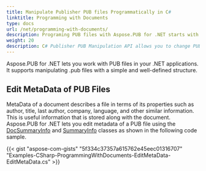 ```yaml
---
title: Manipulate Publisher PUB files Programmatically in C#
linktitle: Programming with Documents
type: docs
url: /net/programming-with-documents/
description: Programing PUB files with Aspose.PUB for .NET starts with editing the file Metadata that describes its properties like author, tile, company, language, etc.
weight: 20
description: C# Publisher PUB Manipulation API allows you to change PUB files. For example, with the following sample code, you can edit meta data of PUB files programmatically.
---
```


Aspose.PUB for .NET lets you work with PUB files in your .NET applications. It supports manipulating .pub files with a simple and well-defined structure. 
## **Edit MetaData of PUB Files**
MetaData of a document describes a file in terms of its properties such as author, title, last author, company, language, and other similar information. This is useful information that is stored along with the document. Aspose.PUB for .NET lets you edit metadata of a PUB file using the [DocSummaryInfo](https://reference.aspose.com/pub/net/aspose.pub/docsummaryinfo/) and [SummaryInfo](https://reference.aspose.com/pub/net/aspose.pub/summaryinfo/) classes as shown in the following code sample.

{{< gist "aspose-com-gists" "5f334c37357a615762e45eec01316707" "Examples-CSharp-ProgrammingWithDocuments-EditMetaData-EditMetaData.cs" >}}




